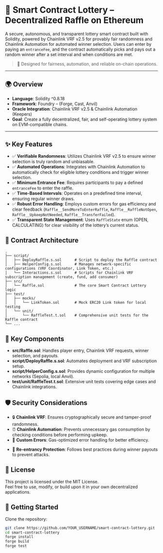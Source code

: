 # 🎰 Smart Contract Lottery – Decentralized Raffle on Ethereum

A secure, autonomous, and transparent lottery smart contract built with Solidity, powered by Chainlink VRF v2.5 for provably fair randomness and Chainlink Automation for automated winner selection. Users can enter by paying an `entranceFee`, and the contract automatically picks and pays out a random winner after a set interval and when conditions are met.

> 🔐 Designed for fairness, automation, and reliable on-chain operations.

---

## 🌍 Overview
- **Language**: Solidity ^0.8.18
- **Framework**: Foundry – (Forge, Cast, Anvil)
- **Oracle Integration**: Chainlink VRF v2.5 & Chainlink Automation (Keepers)
- **Goal**: Create a fully decentralized, fair, and self-operating lottery system on EVM-compatible chains.

---

## ✨ Key Features
- ✅ **Verifiable Randomness**: Utilizes Chainlink VRF v2.5 to ensure winner selection is truly random and unbiasable.  
- ✅ **Automated Operations**: Integrates with Chainlink Automation to automatically check for eligible lottery conditions and trigger winner selection.  
- ✅ **Minimum Entrance Fee**: Requires participants to pay a defined `entranceFee` to enter the raffle.  
- ✅ **Time-Based Intervals**: Operates on a predefined time interval, ensuring regular winner draws.  
- ✅ **Robust Error Handling**: Employs custom errors for gas efficiency and clear feedback (`Raffle__SendMoreToEnterRaffle`, `Raffle__RaffleNotOpen`, `Raffle__UpkeepNotNeeded`, `Raffle__TransferFailed`).  
- ✅ **Transparent State Management**: Uses `RaffleState` enum (OPEN, CALCULATING) for clear visibility of the lottery’s current status.  

## 🧠 Contract Architecture
```
.
├── script/
│   ├── DeployRaffle.s.sol      # Script to deploy the Raffle contract
│   ├── HelperConfig.s.sol      # Manages network-specific configurations (VRF Coordinator, Link Token, etc.)
│   └── Interactions.s.sol      # Scripts for Chainlink VRF subscription management (create, fund, add consumer)
├── src/
│   └── Raffle.sol              # The core Smart Contract Lottery logic
├── test/
│   ├── mocks/
│   │   └── LinkToken.sol       # Mock ERC20 Link token for local testing
│   └── unit/
│       └── RaffleTest.t.sol    # Comprehensive unit tests for the Raffle contract
└── ...
```

## 📜 **Key Components**
- **src/Raffle.sol**: Handles player entry, Chainlink VRF requests, winner selection, and payouts.  
- **script/DeployRaffle.s.sol**: Automates deployment and VRF subscription setup.  
- **script/HelperConfig.s.sol**: Provides dynamic configuration for multiple networks (Sepolia, local Anvil).  
- **test/unit/RaffleTest.t.sol**: Extensive unit tests covering edge cases and Chainlink integrations.  

## 🛡️ Security Considerations
- 🔒 **Chainlink VRF**: Ensures cryptographically secure and tamper-proof randomness.  
- ⏰ **Chainlink Automation**: Prevents unnecessary gas consumption by checking conditions before performing upkeep.  
- 🚨 **Custom Errors**: Gas-optimized error handling for better efficiency.  
+ 🚫 **Re-entrancy Protection**: Follows best practices during winner payouts to prevent attacks.  

## 📄 License
This project is licensed under the MIT License.  
Feel free to use, modify, or build upon it in your own decentralized applications.

## 🚀 Getting Started
Clone the repository:  
```bash
git clone https://github.com/YOUR_USERNAME/smart-contract-lottery.git
cd smart-contract-lottery
forge install
forge build
forge test
```
